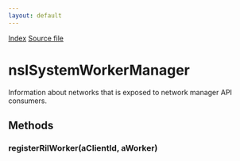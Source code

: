 ```yaml
---
layout: default
---
```

<div id='links'><a href="../index.html">Index</a>
<a href="http://dxr.mozilla.org/mozilla-central/source/dom/system/gonk/nsISystemWorkerManager.idl">Source file</a>
</div>

# nsISystemWorkerManager #
  
Information about networks that is exposed to network manager API consumers.  
  

## Methods ##

### registerRilWorker(aClientId, aWorker) ###
